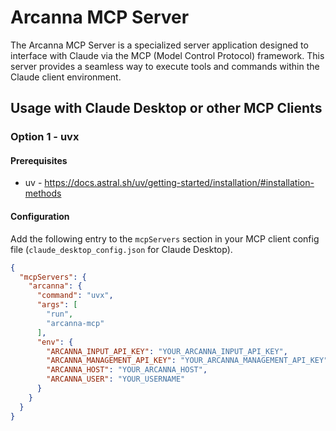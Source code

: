 # Arcanna MCP Server

The Arcanna MCP Server is a specialized server application designed to interface with Claude via the MCP (Model Control Protocol)
framework. This server provides a seamless way to execute tools and commands within the Claude client environment.

## Usage with Claude Desktop or other MCP Clients

### Option 1 - uvx
#### Prerequisites
- uv - https://docs.astral.sh/uv/getting-started/installation/#installation-methods

#### Configuration
Add the following entry to the `mcpServers` section in your MCP client config file (`claude_desktop_config.json` for Claude
Desktop).

```json
{
  "mcpServers": {
    "arcanna": {
      "command": "uvx",
      "args": [
        "run",
        "arcanna-mcp"
      ],
      "env": {
        "ARCANNA_INPUT_API_KEY": "YOUR_ARCANNA_INPUT_API_KEY",
        "ARCANNA_MANAGEMENT_API_KEY": "YOUR_ARCANNA_MANAGEMENT_API_KEY",
        "ARCANNA_HOST": "YOUR_ARCANNA_HOST",
        "ARCANNA_USER": "YOUR_USERNAME"
      }
    }
  }
}
```